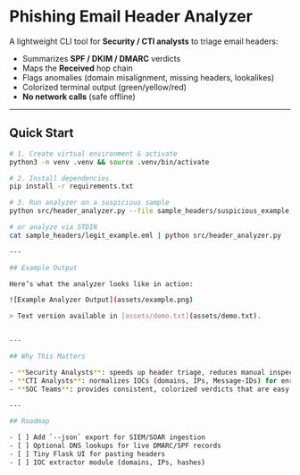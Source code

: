 # Phishing Email Header Analyzer

A lightweight CLI tool for **Security / CTI analysts** to triage email headers:

- Summarizes **SPF / DKIM / DMARC** verdicts  
- Maps the **Received** hop chain  
- Flags anomalies (domain misalignment, missing headers, lookalikes)  
- Colorized terminal output (green/yellow/red)  
- **No network calls** (safe offline)

---

## Quick Start

```bash
# 1. Create virtual environment & activate
python3 -m venv .venv && source .venv/bin/activate

# 2. Install dependencies
pip install -r requirements.txt

# 3. Run analyzer on a suspicious sample
python src/header_analyzer.py --file sample_headers/suspicious_example.eml

# or analyze via STDIN
cat sample_headers/legit_example.eml | python src/header_analyzer.py

---

## Example Output

Here’s what the analyzer looks like in action:

![Example Analyzer Output](assets/example.png)

> Text version available in [assets/demo.txt](assets/demo.txt).


---

## Why This Matters

- **Security Analysts**: speeds up header triage, reduces manual inspection time.  
- **CTI Analysts**: normalizes IOCs (domains, IPs, Message-IDs) for enrichment & threat tagging.  
- **SOC Teams**: provides consistent, colorized verdicts that are easy to share in tickets.  

---

## Roadmap

- [ ] Add `--json` export for SIEM/SOAR ingestion  
- [ ] Optional DNS lookups for live DMARC/SPF records  
- [ ] Tiny Flask UI for pasting headers  
- [ ] IOC extractor module (domains, IPs, hashes)  
